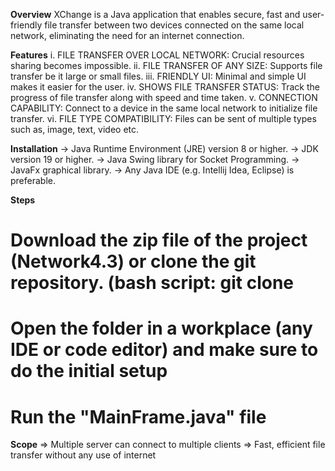 **Overview**
XChange is a Java application that enables secure, fast and user-friendly file transfer between two devices connected on the same local network, eliminating the need for an internet connection.

**Features**
i.   FILE TRANSFER OVER LOCAL NETWORK: Crucial resources sharing becomes impossible. 
ii.  FILE TRANSFER OF ANY SIZE: Supports file transfer be it large or small files.
iii. FRIENDLY UI: Minimal and simple UI makes it easier for the user.
iv.  SHOWS FILE TRANSFER STATUS: Track the progress of file transfer along with speed and time taken.
v.   CONNECTION CAPABILITY: Connect to a device in the same local network to initialize file transfer.
vi.  FILE TYPE COMPATIBILITY: Files can be sent of multiple types such as, image, text, video etc.

**Installation**
-> Java Runtime Environment (JRE) version 8 or higher.
-> JDK version 19 or higher.
-> Java Swing library for Socket Programming. 
-> JavaFx graphical library.
-> Any Java IDE (e.g. Intellij Idea, Eclipse) is preferable.

**Steps**
# Download the zip file of the project (Network4.3) or clone the git repository. (bash script: git clone <url of the repository>
# Open the folder in a workplace (any IDE or code editor) and make sure to do the initial setup
# Run the "MainFrame.java" file 

**Scope**
=> Multiple server can connect to multiple clients
=> Fast, efficient file transfer without any use of internet
